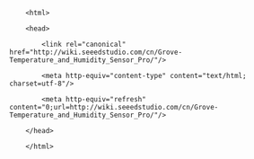 <!DOCTYPE html>
        <html>
        <head>
            <link rel="canonical" href="http://wiki.seeedstudio.com/cn/Grove-Temperature_and_Humidity_Sensor_Pro/"/>
            <meta http-equiv="content-type" content="text/html; charset=utf-8"/>
            <meta http-equiv="refresh" content="0;url=http://wiki.seeedstudio.com/cn/Grove-Temperature_and_Humidity_Sensor_Pro/"/>
        </head>
        </html>